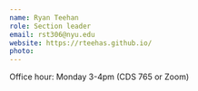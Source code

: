 ```yaml
---
name: Ryan Teehan 
role: Section leader
email: rst306@nyu.edu
website: https://rteehas.github.io/
photo: 
---
```


Office hour: Monday 3-4pm (CDS 765 or Zoom)
